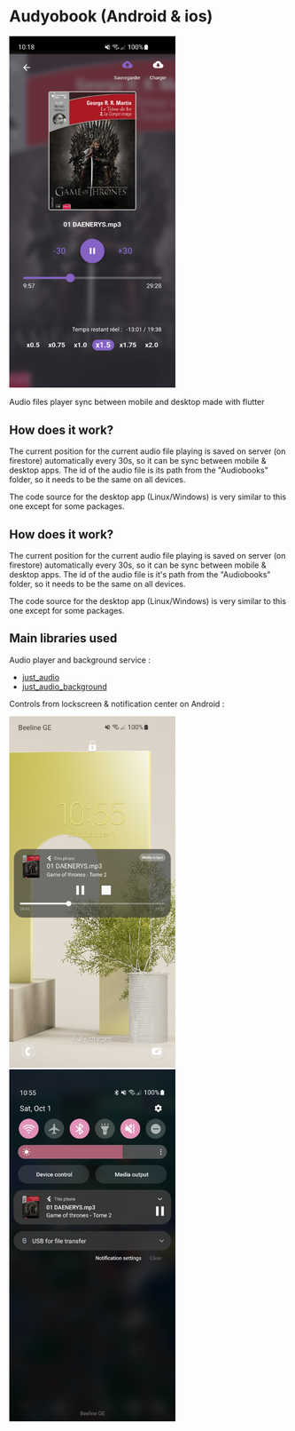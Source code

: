 # Audyobook (Android & ios)

<img src="https://github.com/YofarDev/audyobook/blob/main/screen_player.jpg" width="300">

Audio files player sync between mobile and desktop made with flutter

## How does it work?

The current position for the current audio file playing is saved on server (on firestore) automatically every 30s, so it can be sync between mobile & desktop apps. The id of the audio file is its path from the "Audiobooks" folder, so it needs to be the same on all devices.

The code source for the desktop app (Linux/Windows) is very similar to this one except for some packages.

## How does it work?

The current position for the current audio file playing is saved on server (on firestore) automatically every 30s, so it can be sync between mobile & desktop apps. The id of the audio file is it's path from the "Audiobooks" folder, so it needs to be the same on all devices.

The code source for the desktop app (Linux/Windows) is very similar to this one except for some packages.

## Main libraries used

Audio player and background service :

- [just_audio](https://pub.dev/packages/just_audio)
- [just_audio_background](https://pub.dev/packages/just_audio_background)

Controls from lockscreen & notification center on Android :

<img src="https://github.com/YofarDev/audyobook/blob/main/screen_lockscreen.jpg" width="300"> <img src="https://github.com/YofarDev/audyobook/blob/main/screen_notifcenter.jpg" width="300">


